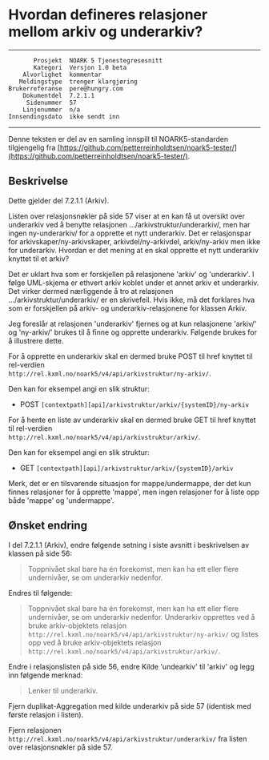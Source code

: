 Hvordan defineres relasjoner mellom arkiv og underarkiv?
========================================================

 ------------------  ---------------------------------
           Prosjekt  NOARK 5 Tjenestegresesnitt
           Kategori  Versjon 1.0 beta
        Alvorlighet  kommentar
       Meldingstype  trenger klargjøring
    Brukerreferanse  pere@hungry.com
        Dokumentdel  7.2.1.1
         Sidenummer  57
        Linjenummer  n/a
    Innsendingsdato  ikke sendt inn
 ------------------  ---------------------------------

Denne teksten er del av en samling innspill til NOARK5-standarden
tilgjengelig fra
[https://github.com/petterreinholdtsen/noark5-tester/](https://github.com/petterreinholdtsen/noark5-tester/).

Beskrivelse
-----------

Dette gjelder del 7.2.1.1 (Arkiv).

Listen over relasjonsnøkler på side 57 viser at en kan få ut oversikt
over underarkiv ved å benytte relasjonen
.../arkivstruktur/underarkiv/, men har ingen ny-underarkiv/ for a
opprette et nytt underarkiv.  Det er relasjonspar for
arkivskaper/ny-arkivskaper, arkivdel/ny-arkivdel, arkiv/ny-arkiv men
ikke for underarkiv.  Hvordan er det mening at en skal opprette et
nytt underarkiv knyttet til et arkiv?

Det er uklart hva som er forskjellen på relasjonene 'arkiv' og
'underarkiv'.  I følge UML-skjema er ethvert arkiv koblet under et
annet arkiv et underarkiv.  Det virker dermed nærliggende å tro at
relasjonen .../arkivstruktur/underarkiv/ er en skrivefeil.  Hvis ikke,
må det forklares hva som er forskjellen på arkiv- og
underarkiv-relasjonene for klassen Arkiv.

Jeg foreslår at relasjonen 'underarkiv' fjernes og at kun relasjonene
'arkiv/' og 'ny-arkiv/' brukes til å finne og opprette underarkiv. 
Følgende brukes for å illustrere dette.

For å opprette en underarkiv skal en dermed bruke POST til href knyttet til
rel-verdien  
`http://rel.kxml.no/noark5/v4/api/arkivstruktur/ny-arkiv/`.
 
Den kan for eksempel angi en slik struktur:

 * POST `[contextpath][api]/arkivstruktur/arkiv/{systemID}/ny-arkiv`   

For å hente en liste av underarkiv skal en dermed bruke  GET til href knyttet
til rel-verdien  
`http://rel.kxml.no/noark5/v4/api/arkivstruktur/arkiv/`.
 
Den kan for eksempel angi en slik struktur:

 * GET `[contextpath][api]/arkivstruktur/arkiv/{systemID}/arkiv`

Merk, det er en tilsvarende situasjon for mappe/undermappe, der det
kun finnes relasjoner for å opprette 'mappe', men ingen relasjoner for å
liste opp både 'mappe' og 'undermappe'.

Ønsket endring
--------------

I del 7.2.1.1 (Arkiv), endre følgende setning i siste avsnitt i
beskrivelsen av klassen på side 56:

> Toppnivået skal bare ha én forekomst, men kan ha ett eller flere
> undernivåer, se om underarkiv nedenfor.

Endres til følgende:

> Toppnivået skal bare ha én forekomst, men kan ha ett eller flere
> undernivåer, se om underarkiv nedenfor.  Underarkiv opprettes ved å
> bruke arkiv-objektets relasjon  
> `http://rel.kxml.no/noark5/v4/api/arkivstruktur/ny-arkiv/`
> og listes
> opp ved å bruke arkiv-objektets relasjon
> `http://rel.kxml.no/noark5/v4/api/arkivstruktur/arkiv/`.

Endre i relasjonslisten på side 56, endre Kilde 'undearkiv' til
'arkiv' og legg inn følgende merknad:

> Lenker til underarkiv.

Fjern duplikat-Aggregation med kilde underarkiv på side 57 (identisk
med første relasjon i listen).

Fjern relasjonen
`http://rel.kxml.no/noark5/v4/api/arkivstruktur/underarkiv/` fra
listen over relasjonsnøkler på side 57.
